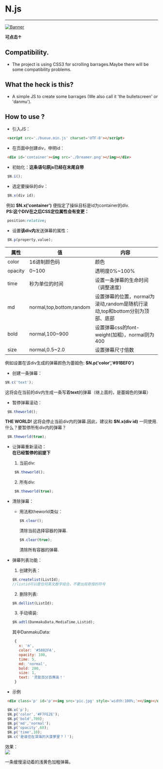 # N.js
-------------------------------
[![Banner](https://ww2.sinaimg.cn/large/ed039e1fgy1fxzuvu16clj20m808cgpi)](https://somebottle.gitee.io/bottlecos/n.js.mp4)  

**可点击↑**

## Compatibility.
  * The project is using CSS3 for scrolling barrages.Maybe there will be some compatibility problems.

## What the heck is this?  
  * A simple JS to create some barrages (We also call it 'the bulletscreen' or 'danmu').  

## How to use ?  
  * 引入JS：  
  ```html  
   <script src='./bueue.min.js' charset='UTF-8'></script>  
  ```  
  * 在页面中创建div，申明id：  
  ```html  
   <div id='container'><img src='./Dreamer.png'></img></div>  
  ```  
  * 初始化：**这条语句原js已经在末尾自带**  
  ```javascript   
   $N.i();   
  ```  
  * 选定要操纵的div：
  ```javascript   
   $N.x(div id);  
  ```  
   &nbsp;例如 **$N.x('container')** 便指定了操纵目标是id为container的div.  
   &nbsp;**PS:这个DIV在之后CSS定位属性会有变更：**
  ```css
   position:relative;  
  ```  
  * 设置**该div内**发送弹幕的属性：  
  ```javascript   
   $N.p(property,value);  
  ```  

   | 属性 | 值 | 内容 |
   | ----- | ----- | ----- |
   | color | 16进制颜色码 | 颜色 |
   | opacity | 0~100 | 透明度0%~100% |
   | time | 秒为单位的时间 | 设置一条弹幕的生命时间（调整速度） |
   | md | normal,top,bottom,random | 设置弹幕的位置，normal为滚动,random是随机行滚动,top和bottom分别为顶部、底部 |
   | bold | normal,100~900 | 设置弹幕css的font-weight(加粗)，normal则为400 |
   | size | normal,0.5~2.0 | 设置弹幕尺寸倍数 |

   例如设置在该div生成的弹幕颜色为蕾姆色: **$N.p('color','#91BEF0')**  

  * 创建一条弹幕：  
  ```javascript   
  $N.c('text');    
  ```  
   这将会在当前的div内生成一条写着**text**的弹幕（继上面的，是蕾姆色的弹幕）  

  * 暂停弹幕滚动：
  ```javascript   
   $N.theworld();   
  ```  
  **THE WORLD!** 这将会停止当前div内的弹幕.因此，建议和 **$N.x(div id)** 一同使用.   
  什么？要暂停所有div内的弹幕？  
  ```javascript   
   $N.theworld(true);   
  ```  
  * 让弹幕重新滚动：  
    **在已经暂停的前提下**  
    1. 当前div:
      ```javascript   
       $N.theworld();   
      ```  
    2. 所有div:
      ```javascript   
       $N.theworld(true);   
      ``` 
  * 清除弹幕：
    * 用法和theworld类似：
      ```javascript
      $N.clear();
      ```
      清除当前选择容器的弹幕.  
      ```javascript
      $N.clear(true);
      ```
      清除所有容器的弹幕.  
      
  * 弹幕列表功能：
    1. 创建列表：
      ```javascript
      $N.createlist(ListId);
      //listid可以是任何英文数字组合，不要出现奇怪的符号
      ```
    2. 删除列表:  
      ```javascript
      $N.dellist(ListId);
      ```
    3. 手动填装:   
      ```javascript
      $N.adtl(DanmakuData,MediaTime,Listid);
      ```
      其中DanmakuData: 
      ```javascript
       {
  	     x: 'm',
  	     color: '#5882FA',
  	     opacity: 100,
  	     time: 5,
  	     md: 'normal',
  	     bold: 200,
  	     size: 1,
  	     text: '灵能百分百赛高！'
       }
      ```
      
  * 示例  
  ```html
   <div class='p' id='p'><img src='pic.jpg' style='width:100%;'></img></div>
  ```
  
  ```javascript   
   $N.x('p');   
   $N.p('color','#F7FE2E');
   $N.p('bold',700); 
   $N.p('md','normal');
   $N.p('opacity',60);
   $N.p('time',10);
   $N.c('是谁住在深海的大菠萝里？！');
  ```   
  效果：  
  ![](https://ww2.sinaimg.cn/large/ed039e1fgy1fy7phwl73ij20a601adg8)  
  
  一条缓慢滚动着的浅黄色加粗弹幕。  




